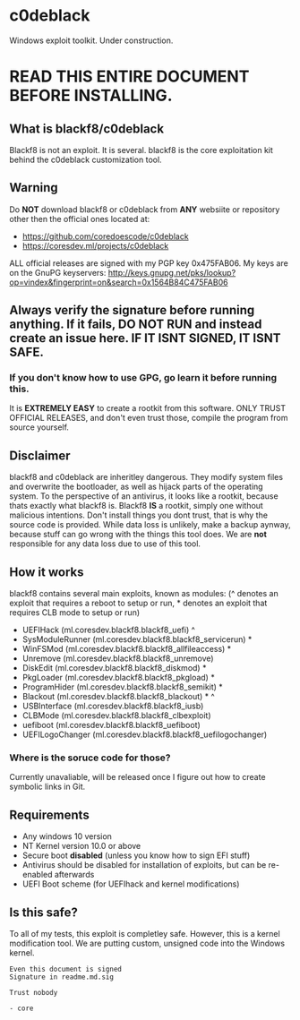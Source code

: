 # c0deblack
Windows exploit toolkit. Under construction.

# READ THIS ENTIRE DOCUMENT BEFORE INSTALLING.

## What is blackf8/c0deblack
Blackf8 is not an exploit. It is several. blackf8 is the core exploitation kit behind the c0deblack customization tool.

## Warning
Do **NOT** download blackf8 or c0deblack from **ANY** websiite or repository other then the official ones located at:
- https://github.com/coredoescode/c0deblack
- https://coresdev.ml/projects/c0deblack

ALL official releases are signed with my PGP key 0x475FAB06. My keys are on the GnuPG keyservers:
http://keys.gnupg.net/pks/lookup?op=vindex&fingerprint=on&search=0x1564B84C475FAB06

## Always verify the signature before running anything. If it fails, DO NOT RUN and instead create an issue here. IF IT ISNT SIGNED, IT ISNT SAFE.
### If you don't know how to use GPG, go learn it before running this.

It is **EXTREMELY EASY** to create a rootkit from this software. ONLY TRUST OFFICIAL RELEASES, and don't even trust those, compile the program from source yourself.

## Disclaimer
blackf8 and c0deblack are inheritley dangerous. They modify system files and overwrite the bootloader, as well as hijack parts of the operating system. To the perspective of an antivirus, it looks like a rootkit, because thats exactly what blackf8 is. Blackf8 **IS** a rootkit, simply one without malicious intentions. Don't install things you dont trust, that is why the source code is provided. While data loss is unlikely, make a backup aynway, because stuff can go wrong with the things this tool does. We are **not** responsible for any data loss due to use of this tool.

## How it works
blackf8 contains several main exploits, known as modules:
(^ denotes an exploit that requires a reboot to setup or run, * denotes an exploit that requires CLB mode to setup or run)
- UEFIHack (ml.coresdev.blackf8.blackf8_uefi) ^
- SysModuleRunner (ml.coresdev.blackf8.blackf8_servicerun) \*
- WinFSMod (ml.coresdev.blackf8.blackf8_allfileaccess) \*
- Unremove (ml.coresdev.blackf8.blackf8_unremove)
- DiskEdit (ml.coresdev.blackf8.blackf8_diskmod) \*
- PkgLoader (ml.coresdev.blackf8.blackf8_pkgload) \*
- ProgramHider (ml.coresdev.blackf8.blackf8_semikit) \*
- Blackout (ml.coresdev.blackf8.blackf8_blackout) \* ^
- USBInterface (ml.coresdev.blackf8.blackf8_iusb) 
- CLBMode (ml.coresdev.blackf8.blackf8_clbexploit)
- uefiboot (ml.coresdev.blackf8.blackf8_uefiboot)
- UEFILogoChanger (ml.coresdev.blackf8.blackf8_uefilogochanger)

### Where is the soruce code for those?
Currently unavaliable, will be released once I figure out how to create symbolic links in Git.

## Requirements
- Any windows 10 version
- NT Kernel version 10.0 or above
- Secure boot **disabled** (unless you know how to sign EFI stuff)
- Antivirus should be disabled for installation of exploits, but can be re-enabled afterwards
- UEFI Boot scheme (for UEFIhack and kernel modifications)

## Is this safe?
To all of my tests, this exploit is completley safe. However, this is a kernel modification tool. We are putting custom, unsigned code into the Windows kernel.

```
Even this document is signed
Signature in readme.md.sig

Trust nobody

- core
```
